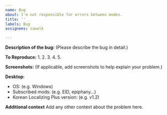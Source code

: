 ```yaml
---
name: Bug
about: I'm not responsible for errors between modes.
title: ''
labels: Bug
assignees: sawalk

---
```


**Description of the bug:**
(Please describe the bug in detail.)

**To Reproduce:**
 1.
 2.
 3.
 4.
 5.

**Screenshots:**
(If applicable, add screenshots to help explain your problem.)

**Desktop:**
 - OS: (e.g. Windows)
 - Subscribed mods: (e.g. EID, epiphany...)
 - Korean Localizing Plus version: (e.g. v1.2)

**Additional context**
Add any other context about the problem here.
